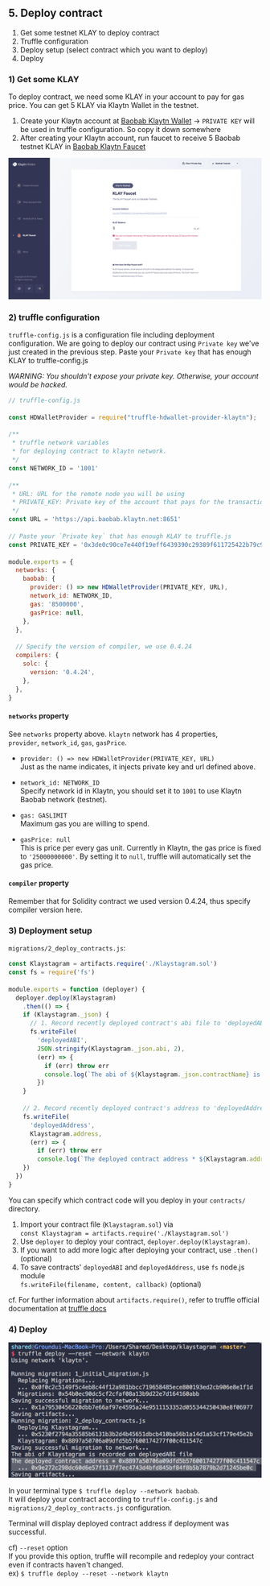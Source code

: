 ## 5. Deploy contract

1) Get some testnet KLAY to deploy contract  
2) Truffle configuration  
3) Deploy setup (select contract which you want to deploy)  
4) Deploy  


### 1) Get some KLAY  
To deploy contract, we need some KLAY in your account to pay for gas price. You can get 5 KLAY via Klaytn Wallet in the testnet.
1. Create your Klaytn account at [Baobab Klaytn Wallet](https://baobab.wallet.klaytn.com/create)
-> `PRIVATE KEY` will be used in truffle configuration. So copy it down somewhere
2. After creating your Klaytn account, run faucet to receive 5 Baobab testnet KLAY in [Baobab Klaytn Faucet](https://baobab.wallet.klaytn.com/faucet)

![create-account & run-klay-faucet](./images/klaystagram-run-faucet.png)


### 2) truffle configuration  

`truffle-config.js` is a configuration file including deployment configuration. We are going to deploy our contract using `Private key` we've just created in the previous step. Paste your `Private key` that has enough KLAY to truffle-config.js

*WARNING: You shouldn't expose your private key. Otherwise, your account would be hacked.*

```js
// truffle-config.js

const HDWalletProvider = require("truffle-hdwallet-provider-klaytn");

/**
 * truffle network variables
 * for deploying contract to klaytn network.
 */
const NETWORK_ID = '1001'

/**
 * URL: URL for the remote node you will be using
 * PRIVATE_KEY: Private key of the account that pays for the transaction (Change it to your own private key)
 */
const URL = 'https://api.baobab.klaytn.net:8651'

// Paste your `Private key` that has enough KLAY to truffle.js
const PRIVATE_KEY = '0x3de0c90ce7e440f19eff6439390c29389f611725422b79c95f9f48c856b58277'

module.exports = {
  networks: {
    baobab: {
      provider: () => new HDWalletProvider(PRIVATE_KEY, URL),
      network_id: NETWORK_ID,
      gas: '8500000',
      gasPrice: null,
    },
  },

  // Specify the version of compiler, we use 0.4.24
  compilers: {
    solc: {
      version: '0.4.24',
    },
  },
}
```

#### `networks` property
See `networks` property above. `klaytn` network has 4 properties,  
`provider`, `network_id`, `gas`, `gasPrice`.

* `provider: () => new HDWalletProvider(PRIVATE_KEY, URL)`  
Just as the name indicates, it injects private key and url defined above.  

* `network_id: NETWORK_ID`  
Specify network id in Klaytn, you should set it to `1001` to use Klaytn Baobab network (testnet).  

* `gas: GASLIMIT`  
Maximum gas you are willing to spend.  

* `gasPrice: null`  
This is price per every gas unit. Currently in Klaytn, the gas price is fixed to `'25000000000'`. By setting it to `null`, truffle will automatically set the gas price.

#### `compiler` property
Remember that for Solidity contract we used version 0.4.24, thus specify compiler version here.

### 3) Deployment setup
`migrations/2_deploy_contracts.js`:  

```js
const Klaystagram = artifacts.require('./Klaystagram.sol')
const fs = require('fs')

module.exports = function (deployer) {
  deployer.deploy(Klaystagram)
    .then(() => {
    if (Klaystagram._json) {
      // 1. Record recently deployed contract's abi file to 'deployedABI'
      fs.writeFile(
        'deployedABI',
        JSON.stringify(Klaystagram._json.abi, 2),
        (err) => {
          if (err) throw err
          console.log(`The abi of ${Klaystagram._json.contractName} is recorded on deployedABI file`)
        })
    }

    // 2. Record recently deployed contract's address to 'deployedAddress'
    fs.writeFile(
      'deployedAddress',
      Klaystagram.address,
      (err) => {
        if (err) throw err
        console.log(`The deployed contract address * ${Klaystagram.address} * is recorded on deployedAddress file`)
    })
  })
}
```

You can specify which contract code will you deploy in your `contracts/` directory.  

1. Import your contract file (`Klaystagram.sol`) via  
`const Klaystagram = artifacts.require('./Klaystagram.sol')`  
2. Use `deployer` to deploy your contract,  `deployer.deploy(Klaystagram)`.  
3. If you want to add more logic after deploying your contract, use `.then()` (optional)  
4. To save contracts' `deployedABI` and `deployedAddress`, use `fs` node.js module  
`fs.writeFile(filename, content, callback)` (optional)

cf. For further information about `artifacts.require()`, refer to truffle official documentation at [truffle docs](https://truffleframework.com/docs/truffle/getting-started/running-migrations#artifacts-require-.)


### 4) Deploy

![deploy contract](./images/klaystagram-deploy-contract.png)  

In your terminal type `$ truffle deploy --network baobab`.  
It will deploy your contract according to `truffle-config.js` and `migrations/2_deploy_contracts.js` configuration.  

Terminal will display deployed contract address if deployment was successful.  

cf) `--reset` option  
If you provide this option, truffle will recompile and redeploy your contract even if contracts haven't changed.  
ex) `$ truffle deploy --reset --network klaytn`

